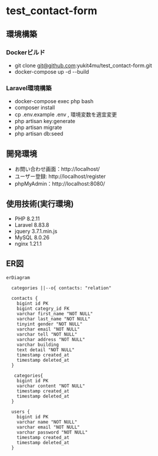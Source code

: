 # test_contact-form

## 環境構築
### Dockerビルド
- git clone git@github.com:yukit4mu/test_contact-form.git
- docker-compose up -d --build
### Laravel環境構築
- docker-compose exec php bash
- composer install
- cp .env.example .env , 環境変数を適宜変更
- php artisan key:generate
- php artisan migrate
- php artisan db:seed

## 開発環境
  - お問い合わせ画面：http://localhost/  
  - ユーザー登録: http://localhost/register  
  - phpMyAdmin：http://localhost:8080/

## 使用技術(実行環境)
- PHP 8.2.11
- Laravel 8.83.8
- jquery 3.7.1.min.js
- MySQL 8.0.26
- nginx 1.21.1

## ER図
```mermaid
erDiagram

  categories ||--o{ contacts: "relation"

  contacts {
    bigint id PK
    bigint categry_id FK
    varchar first_name "NOT NULL"
    varchar last_name "NOT NULL"
    tinyint gender "NOT NULL"
    varchar email "NOT NULL"
    varchar tell "NOT NULL"
    varchar address "NOT NULL"
    varchar building
    text detail "NOT NULL"
    timestamp created_at
    timestamp deleted_at
  }

   categories{
    bigint id PK
    varchar content "NOT NULL"
    timestamp created_at
    timestamp deleted_at
  }

  users {
    bigint id PK
    varchar name "NOT NULL"
    varchar email "NOT NULL"
    varchar password "NOT NULL"
    timestamp created_at
    timestamp deleted_at
  }
```
